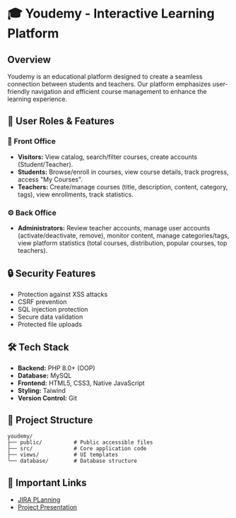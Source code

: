 # 🎓 Youdemy - Interactive Learning Platform

## Overview
Youdemy is an educational platform designed to create a seamless connection between students and teachers. Our platform emphasizes user-friendly navigation and efficient course management to enhance the learning experience.

## 👥 User Roles & Features

### 📱 Front Office

- **Visitors:** View catalog, search/filter courses, create accounts (Student/Teacher).
- **Students:** Browse/enroll in courses, view course details, track progress, access "My Courses".
- **Teachers:** Create/manage courses (title, description, content, category, tags), view enrollments, track statistics.

### ⚙️ Back Office

- **Administrators:** Review teacher accounts, manage user accounts (activate/deactivate, remove), monitor content, manage categories/tags, view platform statistics (total courses, distribution, popular courses, top teachers).


## 🔒 Security Features
- Protection against XSS attacks
- CSRF prevention
- SQL injection protection
- Secure data validation
- Protected file uploads

## 🛠️ Tech Stack
- **Backend:** PHP 8.0+ (OOP)
- **Database:** MySQL
- **Frontend:** HTML5, CSS3, Native JavaScript
- **Styling:** Taiwind
- **Version Control:** Git

## 📁 Project Structure
```
youdemy/
├── public/          # Public accessible files
├── src/             # Core application code
├── views/           # UI templates
└── database/        # Database structure
```

## 🔗 Important Links
- [JIRA PLanning](https://amineyoucode.atlassian.net/jira/software/projects/YD/summary)
- [Project Presentation](later...)